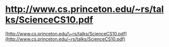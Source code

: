 <!--
id: 3511105327
link: http://tumblr.atmos.org/post/3511105327/http-www-cs-princeton-edu-rs-talks-sciencecs10-pdf
slug: http-www-cs-princeton-edu-rs-talks-sciencecs10-pdf
date: Fri Feb 25 2011 15:27:23 GMT-0800 (PST)
publish: 2011-02-025
tags: 
title: http://www.cs.princeton.edu/~rs/talks/ScienceCS10.pdf
-->


http://www.cs.princeton.edu/~rs/talks/ScienceCS10.pdf
=====================================================

[http://www.cs.princeton.edu/\~rs/talks/ScienceCS10.pdf](http://www.cs.princeton.edu/~rs/talks/ScienceCS10.pdf)

